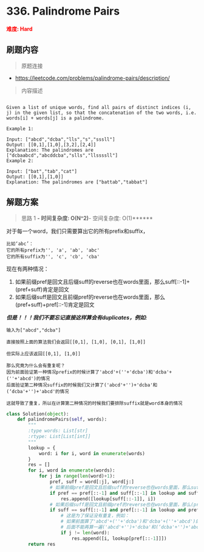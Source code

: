 # 336. Palindrome Pairs

**<font color=red>难度: Hard</font>**

## 刷题内容

> 原题连接

* https://leetcode.com/problems/palindrome-pairs/description/

> 内容描述

```

Given a list of unique words, find all pairs of distinct indices (i, j) in the given list, so that the concatenation of the two words, i.e. words[i] + words[j] is a palindrome.

Example 1:

Input: ["abcd","dcba","lls","s","sssll"]
Output: [[0,1],[1,0],[3,2],[2,4]] 
Explanation: The palindromes are ["dcbaabcd","abcddcba","slls","llssssll"]
Example 2:

Input: ["bat","tab","cat"]
Output: [[0,1],[1,0]] 
Explanation: The palindromes are ["battab","tabbat"]
```

## 解题方案

> 思路 1
******- 时间复杂度: O(N^2)******- 空间复杂度: O(1)******


对于每一个word，我们只需要算出它的所有prefix和suffix，

```
比如‘abc’：
它的所有prefix为'', 'a', 'ab', 'abc'
它的所有suffix为'', 'c', 'cb', 'cba'
```

现在有两种情况：

1. 如果前缀pref是回文且后缀suff的reverse也在words里面，那么suff[::-1]+(pref+suff)肯定是回文
2. 如果后缀suff是回文且前缀pref的reverse也在words里面，那么(pref+suff)+pref[::-1]肯定是回文

***但是！！！我们不要忘记直接这样算会有duplicates，例如:***
```
输入为["abcd","dcba"]

直接按照上面的算法我们会返回[[0,1], [1,0], [0,1], [1,0]]

但实际上应该返回[[0,1], [1,0]]

那么究竟为什么会有重复呢？
因为前面验证第一种情况prefix的时候计算了'abcd'+(''+'dcba')和'dcba'+(''+'abcd')的情况
后面验证第二种情况suffix的时候我们又计算了('abcd'+'')+'dcba'和(‘dcba'+'')+'abcd'的情况

这就导致了重复，所以在计算第二种情况的时候我们要排除suffix就是word本身的情况
```



```python
class Solution(object):
    def palindromePairs(self, words):
        """
        :type words: List[str]
        :rtype: List[List[int]]
        """
        lookup = {
            word: i for i, word in enumerate(words)
        }
        res = []
        for i, word in enumerate(words):
            for j in range(len(word)+1):
                pref, suff = word[:j], word[j:]
                # 如果前缀pref是回文且后缀suff的reverse也在words里面，那么suff[::-1]+(pref+suff)肯定是回文
                if pref == pref[::-1] and suff[::-1] in lookup and suff[::-1] != word:
                    res.append([lookup[suff[::-1]], i])
                # 如果后缀suff是回文且前缀pref的reverse也在words里面，那么(pref+suff)+pref[::-1]肯定是回文
                if suff == suff[::-1] and pref[::-1] in lookup and pref[::-1] != word:
                    # 这是为了保证没有重复，例如：
                    # 如果前面算了'abcd'+(''+'dcba')和'dcba'+(''+'abcd')的情况
                    # 后面不能再算一遍('abcd'+'')+'dcba'和(‘dcba'+'')+'abcd'了
                    if j != len(word): 
                        res.append([i, lookup[pref[::-1]]])
        return res
```





























